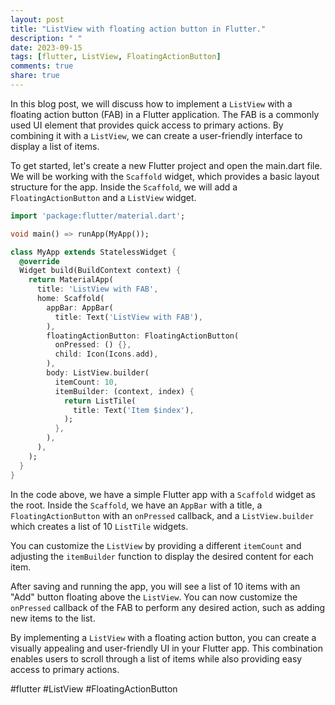 ```yaml
---
layout: post
title: "ListView with floating action button in Flutter."
description: " "
date: 2023-09-15
tags: [flutter, ListView, FloatingActionButton]
comments: true
share: true
---
```


In this blog post, we will discuss how to implement a `ListView` with a floating action button (FAB) in a Flutter application. The FAB is a commonly used UI element that provides quick access to primary actions. By combining it with a `ListView`, we can create a user-friendly interface to display a list of items.

To get started, let's create a new Flutter project and open the main.dart file. We will be working with the `Scaffold` widget, which provides a basic layout structure for the app. Inside the `Scaffold`, we will add a `FloatingActionButton` and a `ListView` widget.

```dart
import 'package:flutter/material.dart';

void main() => runApp(MyApp());

class MyApp extends StatelessWidget {
  @override
  Widget build(BuildContext context) {
    return MaterialApp(
      title: 'ListView with FAB',
      home: Scaffold(
        appBar: AppBar(
          title: Text('ListView with FAB'),
        ),
        floatingActionButton: FloatingActionButton(
          onPressed: () {},
          child: Icon(Icons.add),
        ),
        body: ListView.builder(
          itemCount: 10,
          itemBuilder: (context, index) {
            return ListTile(
              title: Text('Item $index'),
            );
          },
        ),
      ),
    );
  }
}
```

In the code above, we have a simple Flutter app with a `Scaffold` widget as the root. Inside the `Scaffold`, we have an `AppBar` with a title, a `FloatingActionButton` with an `onPressed` callback, and a `ListView.builder` which creates a list of 10 `ListTile` widgets.

You can customize the `ListView` by providing a different `itemCount` and adjusting the `itemBuilder` function to display the desired content for each item.

After saving and running the app, you will see a list of 10 items with an "Add" button floating above the `ListView`. You can now customize the `onPressed` callback of the FAB to perform any desired action, such as adding new items to the list.

By implementing a `ListView` with a floating action button, you can create a visually appealing and user-friendly UI in your Flutter app. This combination enables users to scroll through a list of items while also providing easy access to primary actions.

#flutter #ListView #FloatingActionButton